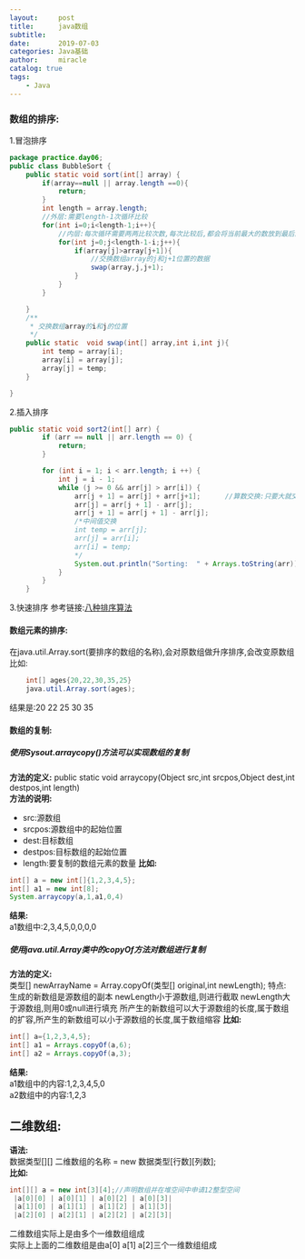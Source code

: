 ```yaml
---
layout:     post
title:      java数组
subtitle:   
date:       2019-07-03
categories: Java基础
author:     miracle
catalog: true
tags:
    - Java
---
```

### 数组的排序:
1.冒泡排序
```java
package practice.day06;
public class BubbleSort {
	public static void sort(int[] array) {
		if(array==null || array.length ==0){
			return;
		}
		int length = array.length;
		//外层:需要length-1次循环比较
		for(int i=0;i<length-1;i++){
			//内层:每次循环需要两两比较次数,每次比较后,都会将当前最大的数放到最后的位置,所以每次比较次数递减一次
			for(int j=0;j<length-1-i;j++){
				if(array[j]>array[j+1]){
					//交换数组array的j和j+1位置的数据
					swap(array,j,j+1);
				}
			}
		}

	}
	/**
	 * 交换数组array的i和j的位置
	 */
	public static  void swap(int[] array,int i,int j){
		int temp = array[i];
		array[i] = array[j];
		array[j] = temp;
	}

}
```
2.插入排序
```java
public static void sort2(int[] arr) {
        if (arr == null || arr.length == 0) {
            return;
        }

        for (int i = 1; i < arr.length; i ++) {
            int j = i - 1;
            while (j >= 0 && arr[j] > arr[i]) {
                arr[j + 1] = arr[j] + arr[j+1];      //算数交换:只要大就交换操作
                arr[j] = arr[j + 1] - arr[j];
                arr[j + 1] = arr[j + 1] - arr[j];
                /*中间值交换
				int temp = arr[j];
				arr[j] = arr[i];
				arr[i] = temp;
                */
                System.out.println("Sorting:  " + Arrays.toString(arr));
            }
        }
    }
```
3.快速排序
参考链接:[八种排序算法](http://ju.outofmemory.cn/entry/372908)
#### 数组元素的排序:
在java.util.Array.sort(要排序的数组的名称),会对原数组做升序排序,会改变原数组<br>
比如:
```java
	int[] ages{20,22,30,35,25}
	java.util.Array.sort(ages);
```
结果是:20 22 25 30 35

#### 数组的复制:
##### 使用Sysout.arraycopy()方法可以实现数组的复制
**方法的定义:**
public static void arraycopy(Object src,int srcpos,Object dest,int destpos,int length)  
**方法的说明:**
* src:源数组
* srcpos:源数组中的起始位置
* dest:目标数组
* destpos:目标数组的起始位置
* length:要复制的数组元素的数量
**比如:**
```java
int[] a = new int[]{1,2,3,4,5};
int[] a1 = new int[8];
System.arraycopy(a,1,a1,0,4)
```
**结果:**<br>
	a1数组中:2,3,4,5,0,0,0,0
##### 使用java.util.Array类中的copyOf方法对数组进行复制
**方法的定义:**<br>
	类型[] newArrayName = Array.copyOf(类型[] original,int newLength);
	特点:
	生成的新数组是源数组的副本
	newLength小于源数组,则进行截取
	newLength大于源数组,则用0或null进行填充
	所产生的新数组可以大于源数组的长度,属于数组的扩容,所产生的新数组可以小于源数组的长度,属于数组缩容
**比如:**<br>
```java
int[] a={1,2,3,4,5};
int[] a1 = Arrays.copyOf(a,6);
int[] a2 = Arrays.copyOf(a,3);
```
**结果:**<br>
a1数组中的内容:1,2,3,4,5,0<br>
a2数组中的内容:1,2,3<br>
## 二维数组:<br>
**语法:**  <br>
数据类型[][] 二维数组的名称 = new 数据类型[行数][列数];<br>
**比如:**  
```java
int[][] a = new int[3][4];//声明数组并在堆空间中申请12整型空间
 |a[0][0] | a[0][1] | a[0][2] | a[0][3]|
 |a[1][0] | a[1][1] | a[1][2] | a[1][3]|
 |a[2][0] | a[2][1] | a[2][2] | a[2][3]|
```
二维数组实际上是由多个一维数组组成  <br>
实际上上面的二维数组是由a[0] a[1] a[2]三个一维数组组成
